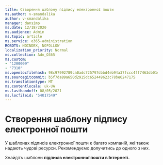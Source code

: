 ```yaml
---
title: Створення шаблону підпису електронної пошти
ms.author: v-smandalika
author: v-smandalika
manager: dansimp
ms.date: 12/18/2020
ms.audience: Admin
ms.topic: article
ms.service: o365-administration
ROBOTS: NOINDEX, NOFOLLOW
localization_priority: Normal
ms.collection: Adm_O365
ms.custom:
- "1200009"
- "7310"
ms.openlocfilehash: 98c97992789ca0adc725797dbbd4eb94a37fccc4ff7463db01cf4f28e5106174
ms.sourcegitcommit: b5f7da89a650d2915dc652449623c78be6247175
ms.translationtype: MT
ms.contentlocale: uk-UA
ms.lasthandoff: 08/05/2021
ms.locfileid: "54017549"
---
```

# <a name="create-an-email-signature-template"></a>Створення шаблону підпису електронної пошти

У шаблонах підписів електронної пошти є багато компаній, які також надають чудові ресурси. Рекомендуємо долучитись до одного з них.

Знайдіть шаблони **підписів електронної пошти в Інтернеті.**